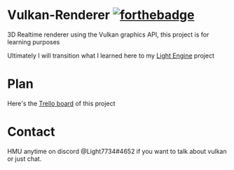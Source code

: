 

# Vulkan-Renderer [![forthebadge](https://forthebadge.com/images/badges/works-on-my-machine.svg)](https://forthebadge.com)
3D Realtime renderer using the Vulkan graphics API, this project is for learning purposes

Ultimately I will transition what I learned here to my [Light Engine](<https://github.com/light7734/light>) project

# Plan
Here's the [Trello board](https://trello.com/b/idJempUN/vulkan-renderer) of this project

# Contact
HMU anytime on discord @Light7734#4652 if you want to talk about vulkan or just chat.
